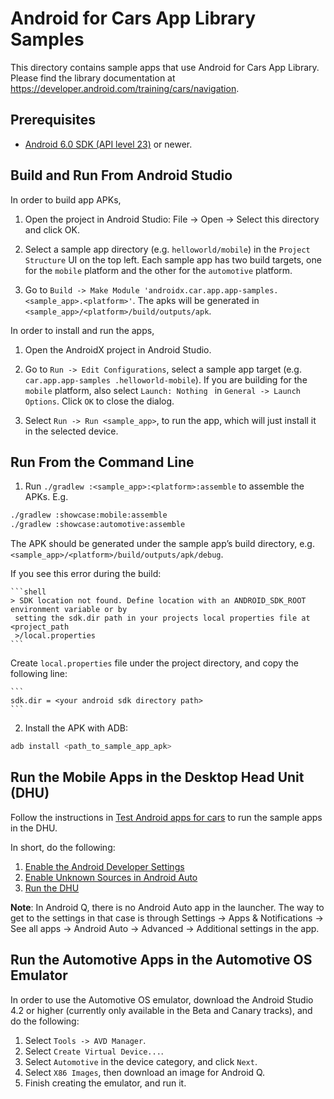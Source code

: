 Android for Cars App Library Samples
===========================================
This directory contains sample apps that use Android for Cars App Library.
Please find the library documentation at https://developer.android.com/training/cars/navigation.

Prerequisites
--------------
- [Android 6.0 SDK (API level 23)](https://developer.android.com/studio/releases/platforms#6.0) or newer.

Build and Run From Android Studio
-----------------------
In order to build app APKs,

1. Open the project in Android Studio: File -> Open -> Select this directory and click OK.

2. Select a sample app directory (e.g. `helloworld/mobile`) in the `Project Structure` UI on the top
 left. Each sample app has two build targets, one for the `mobile` platform and the other for the
  `automotive` platform.

3. Go to `Build -> Make Module 'androidx.car.app.app-samples.<sample_app>.<platform>'`. The apks
 will be generated in `<sample_app>/<platform>/build/outputs/apk`.

In order to install and run the apps,

1. Open the AndroidX project in Android Studio.

2. Go to `Run -> Edit Configurations`, select a sample app target (e.g. `car.app.app-samples
.helloworld-mobile`). If you are building for the `mobile` platform, also select `Launch: Nothing
` in `General -> Launch Options`. Click `OK` to close the dialog.

3. Select `Run -> Run <sample_app>`, to run the app, which will just install it in the selected
 device.

Run From the Command Line
---------------------
1. Run `./gradlew :<sample_app>:<platform>:assemble` to assemble the APKs. E.g.

```bash
./gradlew :showcase:mobile:assemble
./gradlew :showcase:automotive:assemble
```

The APK should be generated under the sample app’s build directory, e.g. `<sample_app>/<platform>/build/outputs/apk/debug`.

If you see this error during the build:

    ```shell
    > SDK location not found. Define location with an ANDROID_SDK_ROOT environment variable or by
     setting the sdk.dir path in your projects local properties file at <project_path
     >/local.properties
    ```

Create `local.properties` file under the project directory, and copy the following line:

    ```
    sdk.dir = <your android sdk directory path>
    ```

2. Install the APK with ADB:

```bash
adb install <path_to_sample_app_apk>
```

Run the Mobile Apps in the Desktop Head Unit (DHU)
-------------------------------------------
Follow the instructions in [Test Android apps for cars][1] to run the sample apps in the DHU.

In short, do the following:

1. [Enable the Android Developer Settings][2]
2. [Enable Unknown Sources in Android Auto][3]
3. [Run the DHU][4]

**Note**: In Android Q, there is no Android Auto app in the launcher. The way to get to the settings in that case is through Settings -> Apps & Notifications -> See all apps -> Android Auto -> Advanced -> Additional settings in the app.

Run the Automotive Apps in the Automotive OS Emulator
-------------------------------------------
In order to use the Automotive OS emulator, download the Android Studio 4.2 or higher (currently
 only available in the Beta and Canary tracks), and do the following:

 1. Select `Tools -> AVD Manager`.
 2. Select `Create Virtual Device...`.
 3. Select `Automotive` in the device category, and click `Next`.
 4. Select `X86 Images`, then download an image for Android Q.
 5. Finish creating the emulator, and run it.

[1]: https://developer.android.com/training/cars/testing
[2]: https://developer.android.com/studio/debug/dev-options
[3]: https://developer.android.com/training/cars/testing#step1
[4]: https://developer.android.com/training/cars/testing#running-dhu
